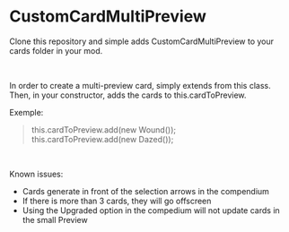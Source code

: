 # CustomCardMultiPreview

<p>Clone this repository and simple adds CustomCardMultiPreview to your cards folder in your mod.</p>

<br>

<p>In order to create a multi-preview card, simply extends from this class.<br>
Then, in your constructor, adds the cards to this.cardToPreview.</p>

<p>Exemple:</p>

> <p>this.cardToPreview.add(new Wound());<br>
> this.cardToPreview.add(new Dazed());
</p>

<br>

<p>Known issues:

- Cards generate in front of the selection arrows in the compendium
- If there is more than 3 cards, they will go offscreen
- Using the Upgraded option in the compedium will not update cards in the small Preview

</p>
